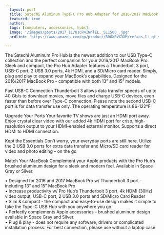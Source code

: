 ```yaml
---
  layout: post
  title: Satechi Aluminum Type-C Pro Hub Adapter for 2016/2017 MacBook Pro 13” and 15” 40Gbs Thunderbolt 3, 4k HDMI, Pass-Through Charging, SD/Micro Card Reader and 2 USB 3.0 Ports
  featured: true
  author: 
  tags: [computers, accessories, hubs]
  image: '/images/posts/2017_11/81CR4INnlEL._SL1500_.jpg'
  prdlink: 'https://www.amazon.com/gp/product/B06XRVX3XM/ref=as_li_qf_sp_asin_il_tl?ie=UTF8&tag=ehdwhqkr-20&camp=1789&creative=9325&linkCode=as2&creativeASIN=B06XRVX3XM&linkId=45b89e27fe3ec2fed7dcb6a23959f87e'

---
```


The Satechi Aluminum Pro Hub is the newest addition to our USB Type-C collection and the perfect companion for your 2016/2017 MacBook Pro. Sleek and compact, the Pro Hub Adapter features a Thunderbolt 3 port, USB-C port, 2 USB 3.0 ports, 4k HDMI, and a SD/Micro card reader. Simply, plug and play to expand your MacBook’s capabilities. Designed for the 2016/2017 MacBook Pro - compatible with both 13” and 15” models. <br>

Fast USB-C Connection
Thunderbolt 3 allows data transfer speeds of up to 40 Gb/s to download movies, move files and charge USB-C devices, even faster than before over Type-C connection. Please note the second USB-C port is for data transfer use only. The operating temperature is 86-122°F. <br>

Upgrade Your Ports
Your favorite TV shows are just an HDMI port away. Enjoy crystal clear video with our added 4k HDMI port for crisp, high-resolution output to your HDMI-enabled external monitor. Supports a direct HDMI to HDMI connection. <br>

Kept the Essentials
Don’t worry, your everyday ports are still here. Utilize the 2 USB 3.0 ports for extra data transfer and Micro/SD card reader for video and photo editing – on the go. <br>

Match Your MacBook 
Complement your Apple products with the Pro Hub’s brushed aluminum design for a sleek and modern feel. Available in Space Gray or Silver. <br>


• Designed for 2016 and 2017 MacBook Pro w/ Thunderbolt 3 port - including 13” and 15” MacBook Pro<br>
• Increase productivity w/ Pro Hub’s Thunderbolt 3 port, 4k HDMI (30Hz) video output, USB-C port, 2 USB 3.0 ports and SD/Micro Card Reader<br>
• Slim & compact - the compact and easy-to-use design makes it simple to take the Type-C USB Hub with you anywhere you go<br>
• Perfectly complements Apple accessories - brushed aluminum design available in Space Gray and Silver.<br>
• Plug & play - does not require any software, drivers or complicated installation process. For best connection, please use without a laptop case.<br>